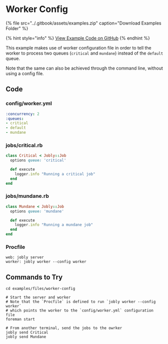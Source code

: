 # Worker Config

{% file src="../.gitbook/assets/examples.zip" caption="Download Examples Folder" %}

{% hint style="info" %}
[View Example Code on GitHub](https://github.com/DannyBen/jobly-docs/tree/master/examples/files/worker-config)
{% endhint %}

This example makes use of worker configuration file in order to tell the worker to process two queues \(`critical` and `mundane`\) instead of the `default` queue.

Note that the same can also be achieved through the command line, without using a config file.

## Code

### config/worker.yml

```yaml
:concurrency: 2
:queues:
- critical
- default
- mundane
```

### jobs/critical.rb

```ruby
class Critical < Jobly::Job
  options queue: 'critical'

  def execute
    logger.info "Running a critical job"
  end
end
```

### jobs/mundane.rb

```ruby
class Mundane < Jobly::Job
  options queue: 'mundane'

  def execute
    logger.info "Running a mundane job"
  end
end
```

### Procfile

```text
web: jobly server
worker: jobly worker --config worker
```

## Commands to Try

```text
cd examples/files/worker-config

# Start the server and worker
# Note that the `Procfile` is defined to run `jobly worker --config worker`
# which points the worker to the `config/worker.yml` configuration file
foreman start

# From another terminal, send the jobs to the owrker
jobly send Critical
jobly send Mundane
```

